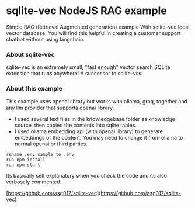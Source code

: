 # sqlite-vec NodeJS  RAG example

Simple RAG (Retrieval Augmented generation) example With sqlite-vec local vector database.
You will find this helpful in creating a customer support chatbot without using langchain.

### About sqlite-vec
sqlite-vec is an extremely small, "fast enough" vector search SQLite extension that runs anywhere! A successor to sqlite-vss.

### About this example
This example uses openai library but works with ollama, groq, together and any llm provider that supports openai library.

- I used several text files in the knowledgebase folder as knowledge source, then copied the contents into sqlite tables. 
- I used ollama embedding api (with openai library) to generate embeddings of the content. You may need to change it from ollama to normal openai or third parties.

```
rename .env_sample to .env
run npm install
run npm start
```

Its basically self explanatory when you check the code and its also verbosely commented.


[https://github.com/asg017/sqlite-vec](https://github.com/asg017/sqlite-vec)